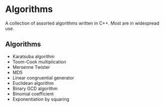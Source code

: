 Algorithms
==========

A collection of assorted algorithms written in C++. Most are in widespread use.

Algorithms
----------
- Karatsuba algorithm
- Toom-Cook multiplication
- Mersenne Twister
- MD5
- Linear congruential generator
- Euclidean algorithm
- Binary GCD algorithm
- Binomial coefficient 
- Exponentiation by squaring



